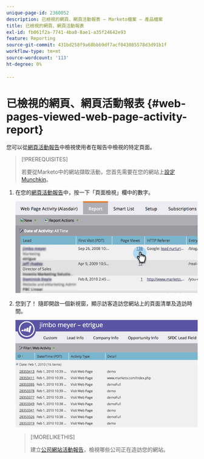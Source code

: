 ```yaml
---
unique-page-id: 2360052
description: 已檢視的網頁、網頁活動報表 — Marketo檔案 — 產品檔案
title: 已檢視的網頁、網頁活動報表
exl-id: fb061f2a-7741-4ba8-8ae1-a35f24642e93
feature: Reporting
source-git-commit: 431bd258f9a68bbb9df7acf043085578d3d91b1f
workflow-type: tm+mt
source-wordcount: '113'
ht-degree: 0%

---
```


# 已檢視的網頁、網頁活動報表 {#web-pages-viewed-web-page-activity-report}

您可以從[網頁活動報告](/help/marketo/product-docs/reporting/basic-reporting/report-types/web-page-activity-report.md)中檢視使用者在報告中檢視的特定頁面。

>[!PREREQUISITES]
>
>若要從Marketo中的網站擷取活動，您首先需要在您的網站上[設定Munchkin](/help/marketo/product-docs/administration/additional-integrations/add-munchkin-tracking-code-to-your-website.md)。

1. 在您的[網頁活動報告](/help/marketo/product-docs/reporting/basic-reporting/report-types/web-page-activity-report.md)中，按一下「頁面檢視」欄中的數字。

   ![](assets/image2014-9-16-14-3a54-3a8.png)

1. 您到了！ 隨即開啟一個新視窗，顯示訪客造訪您網站上的頁面清單及造訪時間。

   ![](assets/image2014-9-16-14-3a54-3a12.png)

   >[!MORELIKETHIS]
   >
   >建立[公司網站活動報告](/help/marketo/product-docs/reporting/basic-reporting/report-types/company-web-activity-report.md)，檢視哪些公司正在造訪您的網站。

